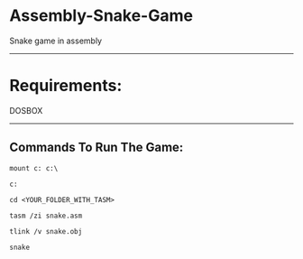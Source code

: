 # Assembly-Snake-Game
Snake game in assembly
_______________________________________
# Requirements:
DOSBOX
_______________________________________
## Commands To Run The Game:

`mount c: c:\`

`c:` 

`cd <YOUR_FOLDER_WITH_TASM>` 

`tasm /zi snake.asm`

`tlink /v snake.obj`

`snake`
